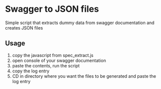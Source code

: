 # Swagger to JSON files

Simple script that extracts dummy data from swagger documentation and creates JSON files

## Usage

1. copy the javascript from spec_extract.js
2. open console of your swagger documentation
3. paste the contents, run the script
4. copy the log entry
5. CD in directory where you want the files to be generated and paste the log entry

